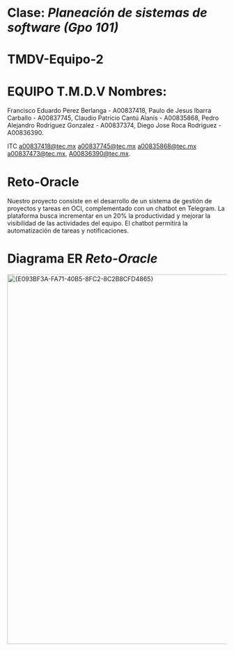 # Clase: *Planeación de sistemas de software (Gpo 101)*

# TMDV-Equipo-2

# EQUIPO T.M.D.V Nombres:

Francisco Eduardo Perez Berlanga - A00837418,
Paulo de Jesus Ibarra Carballo - A00837745,
Claudio Patricio Cantú Alanís - A00835868,
Pedro Alejandro Rodriguez Gonzalez - A00837374,
Diego Jose Roca Rodriguez - A00836390.

ITC a00837418@tec.mx a00837745@tec.mx a00835868@tec.mx a00837473@tec.mx, A00836390@tec.mx.

# Reto-Oracle
Nuestro proyecto consiste en el desarrollo de un sistema de gestión de proyectos y tareas en OCI, complementado con un chatbot en Telegram. La plataforma busca incrementar en un 20% la productividad y mejorar la visibilidad de las actividades del equipo. El chatbot permitirá la automatización de tareas y notificaciones.

# Diagrama ER *Reto-Oracle*
<img width="1252" height="850" alt="{E093BF3A-FA71-40B5-8FC2-8C2B8CFD4865}" src="https://github.com/user-attachments/assets/42b285b3-d357-4802-9cca-9019c793b658" />
